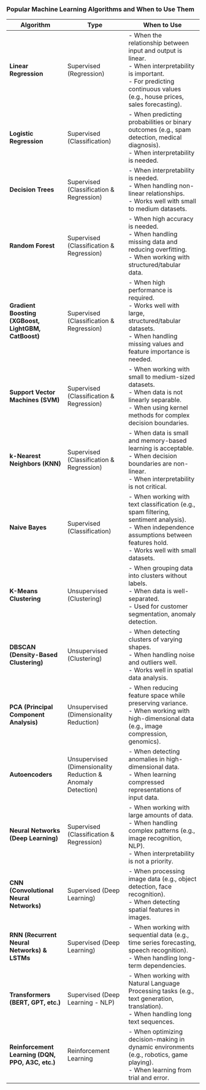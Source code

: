 ### Popular Machine Learning Algorithms and When to Use Them


| **Algorithm**         | **Type**         | **When to Use** |
|----------------------|----------------|----------------|
| **Linear Regression** | Supervised (Regression) | - When the relationship between input and output is linear. <br> - When interpretability is important. <br> - For predicting continuous values (e.g., house prices, sales forecasting). |
| **Logistic Regression** | Supervised (Classification) | - When predicting probabilities or binary outcomes (e.g., spam detection, medical diagnosis). <br> - When interpretability is needed. |
| **Decision Trees** | Supervised (Classification & Regression) | - When interpretability is needed. <br> - When handling non-linear relationships. <br> - Works well with small to medium datasets. |
| **Random Forest** | Supervised (Classification & Regression) | - When high accuracy is needed. <br> - When handling missing data and reducing overfitting. <br> - When working with structured/tabular data. |
| **Gradient Boosting (XGBoost, LightGBM, CatBoost)** | Supervised (Classification & Regression) | - When high performance is required. <br> - Works well with large, structured/tabular datasets. <br> - When handling missing values and feature importance is needed. |
| **Support Vector Machines (SVM)** | Supervised (Classification & Regression) | - When working with small to medium-sized datasets. <br> - When data is not linearly separable. <br> - When using kernel methods for complex decision boundaries. |
| **k-Nearest Neighbors (KNN)** | Supervised (Classification & Regression) | - When data is small and memory-based learning is acceptable. <br> - When decision boundaries are non-linear. <br> - When interpretability is not critical. |
| **Naive Bayes** | Supervised (Classification) | - When working with text classification (e.g., spam filtering, sentiment analysis). <br> - When independence assumptions between features hold. <br> - Works well with small datasets. |
| **K-Means Clustering** | Unsupervised (Clustering) | - When grouping data into clusters without labels. <br> - When data is well-separated. <br> - Used for customer segmentation, anomaly detection. |
| **DBSCAN (Density-Based Clustering)** | Unsupervised (Clustering) | - When detecting clusters of varying shapes. <br> - When handling noise and outliers well. <br> - Works well in spatial data analysis. |
| **PCA (Principal Component Analysis)** | Unsupervised (Dimensionality Reduction) | - When reducing feature space while preserving variance. <br> - When working with high-dimensional data (e.g., image compression, genomics). |
| **Autoencoders** | Unsupervised (Dimensionality Reduction & Anomaly Detection) | - When detecting anomalies in high-dimensional data. <br> - When learning compressed representations of input data. |
| **Neural Networks (Deep Learning)** | Supervised (Classification & Regression) | - When working with large amounts of data. <br> - When handling complex patterns (e.g., image recognition, NLP). <br> - When interpretability is not a priority. |
| **CNN (Convolutional Neural Networks)** | Supervised (Deep Learning) | - When processing image data (e.g., object detection, face recognition). <br> - When detecting spatial features in images. |
| **RNN (Recurrent Neural Networks) & LSTMs** | Supervised (Deep Learning) | - When working with sequential data (e.g., time series forecasting, speech recognition). <br> - When handling long-term dependencies. |
| **Transformers (BERT, GPT, etc.)** | Supervised (Deep Learning - NLP) | - When working with Natural Language Processing tasks (e.g., text generation, translation). <br> - When handling long text sequences. |
| **Reinforcement Learning (DQN, PPO, A3C, etc.)** | Reinforcement Learning | - When optimizing decision-making in dynamic environments (e.g., robotics, game playing). <br> - When learning from trial and error. |
